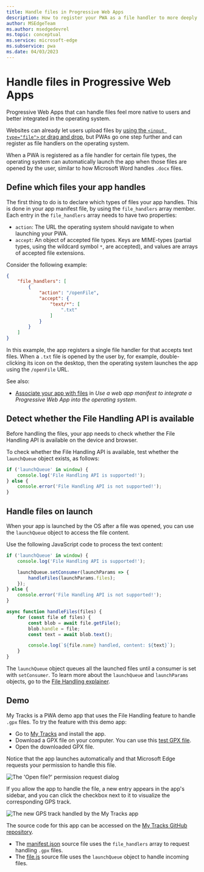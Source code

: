 ```yaml
---
title: Handle files in Progressive Web Apps
description: How to register your PWA as a file handler to more deeply integrate it in the operating system.
author: MSEdgeTeam
ms.author: msedgedevrel
ms.topic: conceptual
ms.service: microsoft-edge
ms.subservice: pwa
ms.date: 04/03/2023
---
```

# Handle files in Progressive Web Apps

Progressive Web Apps that can handle files feel more native to users and better integrated in the operating system.

Websites can already let users upload files by [using the `<input type="file">` or drag and drop](https://developer.mozilla.org/docs/Web/API/File/Using_files_from_web_applications), but PWAs go one step further and can register as file handlers on the operating system.

When a PWA is registered as a file handler for certain file types, the operating system can automatically launch the app when those files are opened by the user, similar to how Microsoft Word handles `.docx` files.

<!-- ====================================================================== -->
## Define which files your app handles

The first thing to do is to declare which types of files your app handles. This is done in your app manifest file, by using the `file_handlers` array member.  Each entry in the `file_handlers` array needs to have two properties:

*  `action`: The URL the operating system should navigate to when launching your PWA.
*  `accept`: An object of accepted file types. Keys are MIME-types (partial types, using the wildcard symbol `*`, are accepted), and values are arrays of accepted file extensions.

Consider the following example:

```json
{
    "file_handlers": [
        {
            "action": "/openFile",
            "accept": {
                "text/*": [
                    ".txt"
                ]
            }
        }
    ]
}
```

In this example, the app registers a single file handler for that accepts text files. When a `.txt` file is opened by the user by, for example, double-clicking its icon on the desktop, then the operating system launches the app using the `/openFile` URL.

See also:
* [Associate your app with files](./web-app-manifests.md#associate-your-app-with-files) in _Use a web app manifest to integrate a Progressive Web App into the operating system_.


<!-- ====================================================================== -->
## Detect whether the File Handling API is available

Before handling the files, your app needs to check whether the File Handling API is available on the device and browser.

To check whether the File Handling API is available, test whether the `launchQueue` object exists, as follows:

```javascript
if ('launchQueue' in window) {
    console.log('File Handling API is supported!');
} else {
    console.error('File Handling API is not supported!');
}
```


<!-- ====================================================================== -->
## Handle files on launch

When your app is launched by the OS after a file was opened, you can use the `launchQueue` object to access the file content.

Use the following JavaScript code to process the text content:

```javascript
if ('launchQueue' in window) {
    console.log('File Handling API is supported!');

    launchQueue.setConsumer(launchParams => {
        handleFiles(launchParams.files);
    });
} else {
    console.error('File Handling API is not supported!');
}

async function handleFiles(files) {
    for (const file of files) {
        const blob = await file.getFile();
        blob.handle = file;
        const text = await blob.text();

        console.log(`${file.name} handled, content: ${text}`);
    }
}
```

The `launchQueue` object queues all the launched files until a consumer is set with `setConsumer`. To learn more about the `launchQueue` and `launchParams` objects, go to the [File Handling explainer](https://github.com/WICG/file-handling/blob/main/explainer.md#launch).


<!-- ====================================================================== -->
## Demo

My Tracks is a PWA demo app that uses the File Handling feature to handle `.gpx` files. To try the feature with this demo app:

*  Go to [My Tracks](https://captainbrosset.github.io/mytracks/) and install the app.
*  Download a GPX file on your computer. You can use this [test GPX file](https://www.visugpx.com/download.php?id=okB1eM4fzj).
*  Open the downloaded GPX file.

Notice that the app launches automatically and that Microsoft Edge requests your permission to handle this file.

![The 'Open file?' permission request dialog](./handle-files-images/my-tracks-allow-file-handling.png)

If you allow the app to handle the file, a new entry appears in the app's sidebar, and you can click the checkbox next to it to visualize the corresponding GPS track.

![The new GPS track handled by the My Tracks app](./handle-files-images/my-tracks-new-file.png)

The source code for this app can be accessed on the [My Tracks GitHub repository](https://github.com/captainbrosset/mytracks).

* The [manifest.json](https://github.com/captainbrosset/mytracks/blob/main/mytracks/manifest.json) source file uses the `file_handlers` array to request handling `.gpx` files.
* The [file.js](https://github.com/captainbrosset/mytracks/blob/main/src/file.js) source file uses the `launchQueue` object to handle incoming files.
